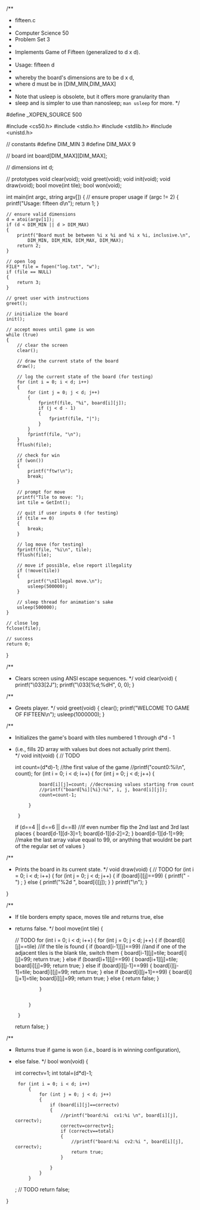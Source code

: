 /**
 * fifteen.c
 *
 * Computer Science 50
 * Problem Set 3
 *
 * Implements Game of Fifteen (generalized to d x d).
 *
 * Usage: fifteen d
 *
 * whereby the board's dimensions are to be d x d,
 * where d must be in [DIM_MIN,DIM_MAX]
 *
 * Note that usleep is obsolete, but it offers more granularity than
 * sleep and is simpler to use than nanosleep; `man usleep` for more.
 */
 
#define _XOPEN_SOURCE 500

#include <cs50.h>
#include <stdio.h>
#include <stdlib.h>
#include <unistd.h>

// constants
#define DIM_MIN 3
#define DIM_MAX 9

// board
int board[DIM_MAX][DIM_MAX];

// dimensions
int d;

// prototypes
void clear(void);
void greet(void);
void init(void);
void draw(void);
bool move(int tile);
bool won(void);

int main(int argc, string argv[])
{
    // ensure proper usage
    if (argc != 2)
    {
        printf("Usage: fifteen d\n");
        return 1;
    }

    // ensure valid dimensions
    d = atoi(argv[1]);
    if (d < DIM_MIN || d > DIM_MAX)
    {
        printf("Board must be between %i x %i and %i x %i, inclusive.\n",
            DIM_MIN, DIM_MIN, DIM_MAX, DIM_MAX);
        return 2;
    }

    // open log
    FILE* file = fopen("log.txt", "w");
    if (file == NULL)
    {
        return 3;
    }

    // greet user with instructions
    greet();

    // initialize the board
    init();

    // accept moves until game is won
    while (true)
    {
        // clear the screen
        clear();

        // draw the current state of the board
        draw();

        // log the current state of the board (for testing)
        for (int i = 0; i < d; i++)
        {
            for (int j = 0; j < d; j++)
            {
                fprintf(file, "%i", board[i][j]);
                if (j < d - 1)
                {
                    fprintf(file, "|");
                }
            }
            fprintf(file, "\n");
        }
        fflush(file);

        // check for win
        if (won())
        {
            printf("ftw!\n");
            break;
        }

        // prompt for move
        printf("Tile to move: ");
        int tile = GetInt();
        
        // quit if user inputs 0 (for testing)
        if (tile == 0)
        {
            break;
        }

        // log move (for testing)
        fprintf(file, "%i\n", tile);
        fflush(file);

        // move if possible, else report illegality
        if (!move(tile))
        {
            printf("\nIllegal move.\n");
            usleep(500000);
        }

        // sleep thread for animation's sake
        usleep(500000);
    }
    
    // close log
    fclose(file);

    // success
    return 0;
}

/**
 * Clears screen using ANSI escape sequences.
 */
void clear(void)
{
    printf("\033[2J");
    printf("\033[%d;%dH", 0, 0);
}

/**
 * Greets player.
 */
void greet(void)
{
    clear();
    printf("WELCOME TO GAME OF FIFTEEN\n");
    usleep(1000000);
}

/**
 * Initializes the game's board with tiles numbered 1 through d*d - 1
 * (i.e., fills 2D array with values but does not actually print them).  
 */
void init(void)
{
    // TODO
    
    int count=(d*d)-1; //the first value of the game 
    //printf("count0:%i\n", count);
    for (int i = 0; i < d; i++)
        {
            for (int j = 0; j < d; j++)
            {
                
                board[i][j]=count; //decreasing values starting from count 
                //printf("board[%i][%i}:%i", i, j, board[i][j]);
                count=count-1; 
               
            }
            
        }
    if (d==4 || d==6 || d==8) //if even number flip the 2nd last and 3rd last places
    {
        board[d-1][d-3]=1;
        board[d-1][d-2]=2;
    }
     board[d-1][d-1]=99; //make the last array value equal to 99, or anything that wouldnt be part of the regular set of values
}

/**
 * Prints the board in its current state.
 */
void draw(void)
{
    // TODO
    for (int i = 0; i < d; i++)
        {
            for (int j = 0; j < d; j++)
            {
                if (board[i][j]==99)
                {
                   printf(" - ") ;
                }
                else
                {
                    printf("%2d ", board[i][j]);
                }
            }
            printf("\n");
        }
    
    
}

/**
 * If tile borders empty space, moves tile and returns true, else
 * returns false. 
 */
bool move(int tile)
{
    
    
    
   
    // TODO
    for (int i = 0; i < d; i++)
        {
            for (int j = 0; j < d; j++)
            {
                if (board[i][j]==tile) //if the tile is found
                {
                   if (board[i-1][j]==99) //and if one of the adjacent tiles is the blank tile, switch them
                   {
                      board[i-1][j]=tile;
                      board[i][j]=99; 
                      return true;
                   }
                   else if (board[i+1][j]==99)
                   {
                      board[i+1][j]=tile; 
                      board[i][j]=99; 
                      return true; 
                   }
                   else if (board[i][j-1]==99)
                   {
                       board[i][j-1]=tile; 
                       board[i][j]=99; 
                       return true;
                   }
                   else if (board[i][j+1]==99)
                   {
                       board[i][j+1]=tile; 
                       board[i][j]=99; 
                       return true;
                   }
                   else
                   {
                       return false;
                   }
                       
                }
                
               
            }
            
        }
    return false;
}

/**
 * Returns true if game is won (i.e., board is in winning configuration), 
 * else false.
 */
bool won(void)
{
    
 
    int correctv=1;
    int total=(d*d)-1;
    
        
        for (int i = 0; i < d; i++)
            {
                for (int j = 0; j < d; j++)
                {
                    if (board[i][j]==correctv)
                    {
                        //printf("board:%i  cv1:%i \n", board[i][j], correctv);
                        correctv=correctv+1;
                        if (correctv==total)
                        {
                            //printf("board:%i  cv2:%i ", board[i][j], correctv);
                            return true;
                        }
                        
                    }
                }         
            }
    ;
    // TODO
    return false;
    
}
